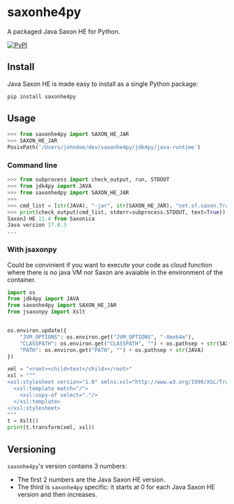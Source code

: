 # saxonhe4py

A packaged Java Saxon HE for Python.

[![PyPI](https://img.shields.io/pypi/v/saxonhe4py.svg)]()

## Install

Java Saxon HE is made easy to install as a single Python package:

```bash
pip install saxonhe4py
```

## Usage

```python
>>> from saxonhe4py import SAXON_HE_JAR
>>> SAXON_HE_JAR
PosixPath('/Users/johndoe/dev/saxonhe4py/jdk4py/java-runtime')
```

### Command line

```python
>>> from subprocess import check_output, run, STDOUT
>>> from jdk4py import JAVA
>>> from saxonhe4py import SAXON_HE_JAR
>>>
>>> cmd_list = [str(JAVA), "-jar", str(SAXON_HE_JAR), "net.sf.saxon.Transform", "-t", "-?"] 
>>> print(check_output(cmd_list, stderr=subprocess.STDOUT, text=True))
SaxonJ-HE 11.4 from Saxonica
Java version 17.0.3
...
```

### With jsaxonpy

Could be convinient if you want to execute your code as cloud function
where there is no java VM nor Saxon are avaiable in the environment
of the container.

```python
import os
from jdk4py import JAVA
from saxonhe4py import SAXON_HE_JAR
from jsaxonpy import Xslt


os.environ.update({
    "JVM_OPTIONS": os.environ.get("JVM_OPTIONS", "-Xmx64m"),
    "CLASSPATH": os.environ.get("CLASSPATH", "") + os.pathsep + str(SAXON_HE_JAR),
    "PATH": os.environ.get("PATH", "") + os.pathsep + str(JAVA)
})

xml = "<root><child>text</child></root>"
xsl = """
<xsl:stylesheet version="1.0" xmlns:xsl="http://www.w3.org/1999/XSL/Transform">
  <xsl:template match="/">
    <xsl:copy-of select="."/>
  </xsl:template>
</xsl:stylesheet>
"""
t = Xslt()
print(t.transform(xml, xsl))
```

## Versioning

`saxonhe4py`'s version contains 3 numbers:

- The first 2 numbers are the Java Saxon HE version.
- The third is `saxonhe4py` specific: it starts at 0 for each Java Saxon HE version and then increases.

